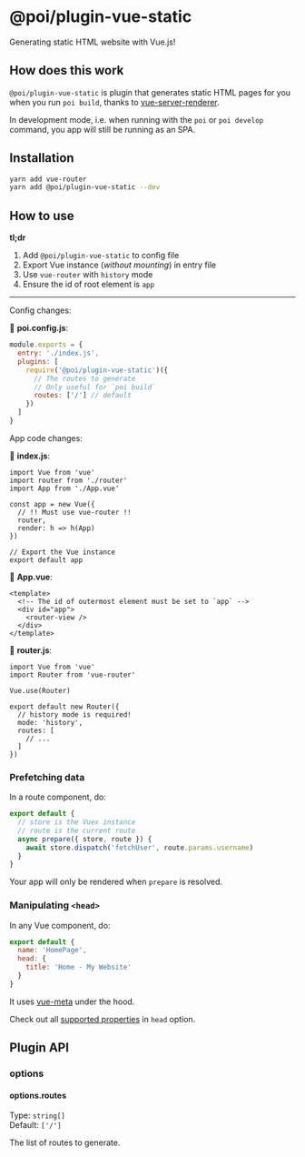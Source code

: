 # @poi/plugin-vue-static

Generating static HTML website with Vue.js!

## How does this work

`@poi/plugin-vue-static` is plugin that generates static HTML pages for you when you run `poi build`, thanks to [vue-server-renderer](https://ssr.vuejs.org/).

In development mode, i.e. when running with the `poi` or `poi develop` command, you app will still be running as an SPA.

## Installation

```bash
yarn add vue-router
yarn add @poi/plugin-vue-static --dev
```

## How to use

__tl;dr__

1. Add `@poi/plugin-vue-static` to config file
2. Export Vue instance (_without mounting_) in entry file
3. Use `vue-router` with `history` mode
4. Ensure the id of root element is `app`

---

Config changes:

📝 __poi.config.js__:

```js
module.exports = {
  entry: './index.js',
  plugins: [
    require('@poi/plugin-vue-static')({
      // The routes to generate
      // Only useful for `poi build`
      routes: ['/'] // default
    })
  ]
}
```

App code changes:

📝 __index.js__:

```js{7,12}
import Vue from 'vue'
import router from './router'
import App from './App.vue'

const app = new Vue({
  // !! Must use vue-router !!
  router,
  render: h => h(App)
})

// Export the Vue instance
export default app
```

📝 __App.vue__:

```vue{3}
<template>
  <!-- The id of outermost element must be set to `app` -->
  <div id="app">
    <router-view />
  </div>
</template>
```

📝 __router.js__:

```js{8}
import Vue from 'vue'
import Router from 'vue-router'

Vue.use(Router)

export default new Router({
  // history mode is required!
  mode: 'history',
  routes: [
    // ...
  ]
})
```

### Prefetching data

In a route component, do:

```js
export default {
  // store is the Vuex instance
  // route is the current route
  async prepare({ store, route }) {
    await store.dispatch('fetchUser', route.params.username)
  }
}
```

Your app will only be rendered when `prepare` is resolved.

### Manipulating `<head>`

In any Vue component, do:

```js
export default {
  name: 'HomePage',
  head: {
    title: 'Home - My Website'
  }
}
```

It uses [vue-meta](https://github.com/declandewet/vue-meta) under the hood.

Check out all [supported properties](https://github.com/declandewet/vue-meta#recognized-metainfo-properties) in `head` option.

## Plugin API

### options

#### options.routes

Type: `string[]`<br>
Default: `['/']`

The list of routes to generate.
